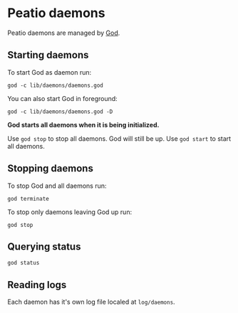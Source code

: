 # Peatio daemons

Peatio daemons are managed by [God](http://godrb.com/).

## Starting daemons

To start God as daemon run:

`god -c lib/daemons/daemons.god`

You can also start God in foreground:

`god -c lib/daemons/daemons.god -D`

**God starts all daemons when it is being initialized.**

Use `god stop` to stop all daemons. God will still be up.
Use `god start` to start all daemons.

## Stopping daemons

To stop God and all daemons run:

`god terminate`

To stop only daemons leaving God up run:

`god stop`

## Querying status

`god status`

## Reading logs

Each daemon has it's own log file localed at `log/daemons`.
